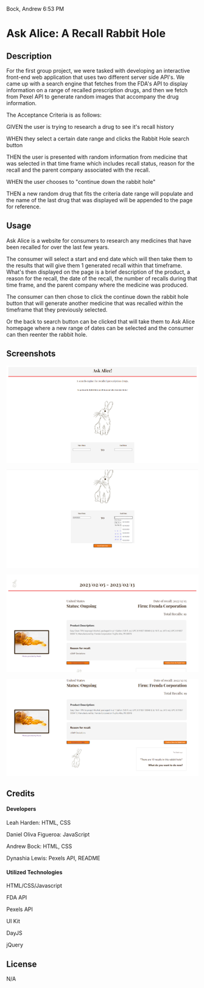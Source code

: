 Bock, Andrew 6:53 PM
# Ask Alice: A Recall Rabbit Hole


## Description

For the first group project, we were tasked with developing an interactive front-end web application that uses two different server side API's. We came up with a search engine that fetches from the FDA's API to display information on a range of recalled prescription drugs, and then we fetch from Pexel API to generate random images that accompany the drug information.

The Acceptance Criteria is as follows:

GIVEN the user is trying to research a drug to see it's recall history

WHEN they select a certain date range and clicks the Rabbit Hole search button

THEN the user is presented with random information from medicine that was selected in that time frame which includes recall status, reason for the recall and the parent company associated with the recall.

WHEN the user chooses to "continue down the rabbit hole"

THEN a new random drug that fits the criteria date range will populate and the name of the last drug that was displayed will be appended to the page for reference.


## Usage

Ask Alice is a website for consumers to research any medicines that have been recalled for over the last few years.

The consumer will select a start and end date which will then take them to the results that will give them 1 generated recall within that timeframe. What's then displayed on the page is a brief description of the product, a reason for the recall, the date of the recall, the number of recalls during that time frame, and the parent company where the medicine was produced.

The consumer can then chose to click the continue down the rabbit hole button that will generate another medicine that was recalled within the timeframe that they previously selected.

Or the back to search button can be clicked that will take them to Ask Alice homepage where a new range of dates can be selected and the consumer can then reenter the rabbit hole.


## Screenshots

![Landing page of Ask Alice.](./photos/ask-alice_screenshot1.png)

![Selecting range of dates before searching.](./photos/ask-alice_screenshot2.png)

![Results page.](./photos/ask-alice_screenshot3.png)

![What do you want to do now?](./photos/ask-alice_screenshot4.png)


## Credits

#### Developers

Leah Harden: HTML, CSS

Daniel Oliva Figueroa: JavaScript

Andrew Bock: HTML, CSS

Dynashia Lewis: Pexels API, README

#### Utilized Technologies

HTML/CSS/Javascript

FDA API

Pexels API

UI Kit

DayJS

jQuery

## License

N/A